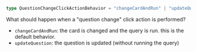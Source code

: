 ```ts
type QuestionChangeClickActionBehavior = "changeCardAndRun" | "updateQuestion";
```

What should happen when a "question change" click action is performed?

- `changeCardAndRun`: the card is changed and the query is run. this is the default behavior.
- `updateQuestion`: the question is updated (without running the query)
